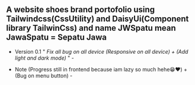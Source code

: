 A website shoes brand portofolio using Tailwindcss(CssUtility) and DaisyUi(Component library TailwinCss) and name JWSpatu mean JawaSpatu = Sepatu Jawa
-
- Version 0.1 " *Fix all bug on all device (Responsive on all device) + (Add light and dark mode)* " -

- Note (Progress still in frontend because iam lazy so much hehe😁❤️) + (Bug on menu button) -
